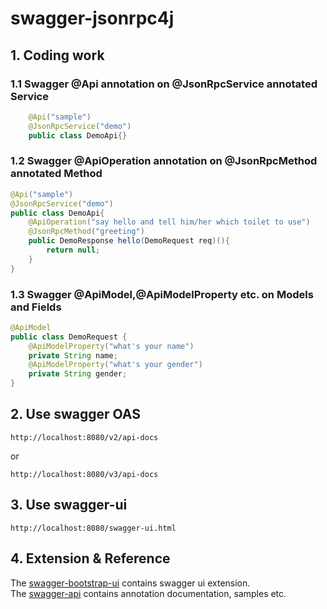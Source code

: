 # swagger-jsonrpc4j

## 1. Coding work

### 1.1 Swagger @Api annotation on @JsonRpcService annotated Service

```java
    @Api("sample")
    @JsonRpcService("demo")
    public class DemoApi{}
```

### 1.2 Swagger @ApiOperation annotation on @JsonRpcMethod annotated Method

```java
@Api("sample")
@JsonRpcService("demo")
public class DemoApi{
    @ApiOperation("say hello and tell him/her which toilet to use")
    @JsonRpcMethod("greeting")
    public DemoResponse hello(DemoRequest req)(){
	    return null;
    }
}
```

### 1.3 Swagger @ApiModel,@ApiModelProperty etc. on Models and Fields

```java
@ApiModel
public class DemoRequest {
	@ApiModelProperty("what's your name")
	private String name;
	@ApiModelProperty("what's your gender")
	private String gender;
}
```

## 2. Use swagger OAS

```url
http://localhost:8080/v2/api-docs
```
or
```url
http://localhost:8080/v3/api-docs
```

## 3. Use swagger-ui

```url
http://localhost:8080/swagger-ui.html
```

## 4. Extension & Reference

The [swagger-bootstrap-ui](https://github.com/xiaoymin/swagger-bootstrap-ui) contains swagger ui extension.  
The [swagger-api](https://github.com/swagger-api/swagger-core) contains annotation documentation, samples etc.  